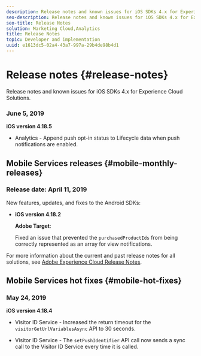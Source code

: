 ```yaml
---
description: Release notes and known issues for iOS SDKs 4.x for Experience Cloud Solutions.
seo-description: Release notes and known issues for iOS SDKs 4.x for Experience Cloud Solutions.
seo-title: Release Notes
solution: Marketing Cloud,Analytics
title: Release Notes
topic: Developer and implementation
uuid: e1613dc5-02a4-43a7-997a-29b4de98b4d1
---
```


# Release notes {#release-notes}

Release notes and known issues for iOS SDKs 4.x for Experience Cloud Solutions.

### June 5, 2019

**iOS version 4.18.5**

* Analytics - Append push opt-in status to Lifecycle data when push notifications are enabled.

## Mobile Services releases {#mobile-monthly-releases}

### Release date: April 11, 2019

New features, updates, and fixes to the Android SDKs:

* **iOS version 4.18.2**

  **Adobe Target**: 
  
  Fixed an issue that prevented the `purchasedProductIds` from being correctly represented as an array for view notifications.

For more information about the current and past release notes for all solutions, see [Adobe Experience Cloud Release Notes](https://marketing.adobe.com/resources/help/en_US/whatsnew/).


## Mobile Services hot fixes {#mobile-hot-fixes}

### May 24, 2019

**iOS version 4.18.4**

* Visitor ID Service - Increased the return timeout for the 
`visitorGetUrlVariablesAsync` API to 30 seconds.

* Visitor ID Service - The `setPushIdentifier` API call now sends a sync call to the Visitor ID Service every time it is called. 
